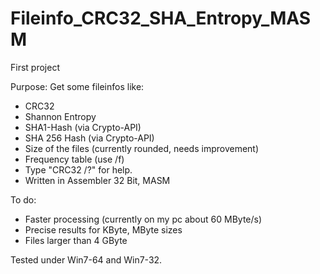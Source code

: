 Fileinfo_CRC32_SHA_Entropy_MASM
===============================

First project

Purpose: Get some fileinfos like:
  - CRC32
  - Shannon Entropy
  - SHA1-Hash (via Crypto-API)
  - SHA 256 Hash (via Crypto-API)
  - Size of the files (currently rounded, needs improvement)
  - Frequency table (use /f)
  - Type "CRC32 /?" for help.
  - Written in Assembler 32 Bit, MASM
  
To do: 
  - Faster processing (currently on my pc about 60 MByte/s)
  - Precise results for KByte, MByte sizes
  - Files larger than 4 GByte  
  
Tested under Win7-64 and Win7-32.

